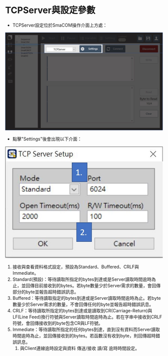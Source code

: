 # TCPServer與設定參數

* TCPServer設定位於SmaCOM操作介面上方處：

![SmaCOM TCPServer&#x8A2D;&#x5B9A;&#x4F4D;&#x7F6E;](../../../.gitbook/assets/tcpserver-jie-mian.JPG)

* 點擊"Settings"後會出現以下介面：

![SmaCOM TCPServer&#x8A2D;&#x5B9A;&#x4ECB;&#x9762;](../../../.gitbook/assets/tcpserverstep-jie-mian.JPG)

1. 接收與查看資料格式設定，預設為Standard、Buffered、CRLF與Immediate。
2. Standard\(預設\)：等待讀取所指定的bytes到達或是Server讀取時間逾時為止，並回傳目前接收到的bytes。若byte數量少於Server需求的數量，會回傳部分的byte並報告超時錯誤訊息。
3. Buffered：等待讀取指定的bytes到達或是Server讀取時間逾時為止。若byte數量少於Server需求的數量，不會回傳任何的byte並報告超時錯誤訊息。
4. CRLF：等待讀取所指定的bytes到達或是讀取到CR\(Carriage-Return\)與LF\(Line Feed\)換行符號與Server讀取時間逾時為止。若在字串中接收到CRLF符號，會回傳接收到的byte包含CR與LF符號。
5. Immediate：等待讀取所指定的任何bytes到達，直到沒有資料而Server讀取時間逾時為止，並回傳接收到的bytes。若函數沒有收到byte，則回傳超時錯誤訊息。
   1. 與Client連線逾時設定與資料 傳送/接收 讀/寫 逾時時間設定。

